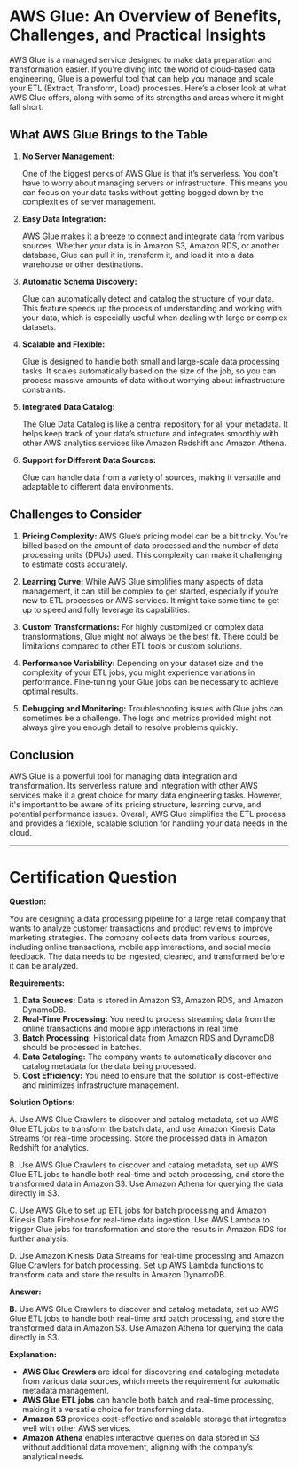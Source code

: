 # AWS Glue: An Overview of Benefits, Challenges, and Practical Insights

AWS Glue is a managed service designed to make data preparation and transformation easier. If you're diving into the world of cloud-based data engineering, Glue is a powerful tool that can help you manage and scale your ETL (Extract, Transform, Load) processes. Here’s a closer look at what AWS Glue offers, along with some of its strengths and areas where it might fall short.

## **What AWS Glue Brings to the Table**

1. **No Server Management:** 

    One of the biggest perks of AWS Glue is that it’s serverless. You don’t have to worry about managing servers or infrastructure. This means you can focus on your data tasks without getting bogged down by the complexities of server management.


2. **Easy Data Integration:**
    
    AWS Glue makes it a breeze to connect and integrate data from various sources. Whether your data is in Amazon S3, Amazon RDS, or another database, Glue can pull it in, transform it, and load it into a data warehouse or other destinations.


3. **Automatic Schema Discovery:**

    Glue can automatically detect and catalog the structure of your data. This feature speeds up the process of understanding and working with your data, which is especially useful when dealing with large or complex datasets.


4. **Scalable and Flexible:**

    Glue is designed to handle both small and large-scale data processing tasks. It scales automatically based on the size of the job, so you can process massive amounts of data without worrying about infrastructure constraints.


5. **Integrated Data Catalog:**

    The Glue Data Catalog is like a central repository for all your metadata. It helps keep track of your data’s structure and integrates smoothly with other AWS analytics services like Amazon Redshift and Amazon Athena.


6. **Support for Different Data Sources:**

    Glue can handle data from a variety of sources, making it versatile and adaptable to different data environments.


## **Challenges to Consider**

1. **Pricing Complexity:** AWS Glue’s pricing model can be a bit tricky. You’re billed based on the amount of data processed and the number of data processing units (DPUs) used. This complexity can make it challenging to estimate costs accurately.


2. **Learning Curve:** While AWS Glue simplifies many aspects of data management, it can still be complex to get started, especially if you’re new to ETL processes or AWS services. It might take some time to get up to speed and fully leverage its capabilities.


3. **Custom Transformations:** For highly customized or complex data transformations, Glue might not always be the best fit. There could be limitations compared to other ETL tools or custom solutions.


4. **Performance Variability:** Depending on your dataset size and the complexity of your ETL jobs, you might experience variations in performance. Fine-tuning your Glue jobs can be necessary to achieve optimal results.


5. **Debugging and Monitoring:** Troubleshooting issues with Glue jobs can sometimes be a challenge. The logs and metrics provided might not always give you enough detail to resolve problems quickly.

## **Conclusion**

AWS Glue is a powerful tool for managing data integration and transformation. Its serverless nature and integration with other AWS services make it a great choice for many data engineering tasks. However, it's important to be aware of its pricing structure, learning curve, and potential performance issues. Overall, AWS Glue simplifies the ETL process and provides a flexible, scalable solution for handling your data needs in the cloud.

---
# Certification Question

**Question:**

You are designing a data processing pipeline for a large retail company that wants to analyze customer transactions and product reviews to improve marketing strategies. The company collects data from various sources, including online transactions, mobile app interactions, and social media feedback. The data needs to be ingested, cleaned, and transformed before it can be analyzed.

**Requirements:**

1. **Data Sources:** Data is stored in Amazon S3, Amazon RDS, and Amazon DynamoDB.
2. **Real-Time Processing:** You need to process streaming data from the online transactions and mobile app interactions in real time.
3. **Batch Processing:** Historical data from Amazon RDS and DynamoDB should be processed in batches.
4. **Data Cataloging:** The company wants to automatically discover and catalog metadata for the data being processed.
5. **Cost Efficiency:** You need to ensure that the solution is cost-effective and minimizes infrastructure management.

**Solution Options:**

A. Use AWS Glue Crawlers to discover and catalog metadata, set up AWS Glue ETL jobs to transform the batch data, and use Amazon Kinesis Data Streams for real-time processing. Store the processed data in Amazon Redshift for analytics.

B. Use AWS Glue Crawlers to discover and catalog metadata, set up AWS Glue ETL jobs to handle both real-time and batch processing, and store the transformed data in Amazon S3. Use Amazon Athena for querying the data directly in S3.

C. Use AWS Glue to set up ETL jobs for batch processing and Amazon Kinesis Data Firehose for real-time data ingestion. Use AWS Lambda to trigger Glue jobs for transformation and store the results in Amazon RDS for further analysis.

D. Use Amazon Kinesis Data Streams for real-time processing and Amazon Glue Crawlers for batch processing. Set up AWS Lambda functions to transform data and store the results in Amazon DynamoDB.

**Answer:**

**B.** Use AWS Glue Crawlers to discover and catalog metadata, set up AWS Glue ETL jobs to handle both real-time and batch processing, and store the transformed data in Amazon S3. Use Amazon Athena for querying the data directly in S3.

**Explanation:**

- **AWS Glue Crawlers** are ideal for discovering and cataloging metadata from various data sources, which meets the requirement for automatic metadata management.
- **AWS Glue ETL jobs** can handle both batch and real-time processing, making it a versatile choice for transforming data.
- **Amazon S3** provides cost-effective and scalable storage that integrates well with other AWS services.
- **Amazon Athena** enables interactive queries on data stored in S3 without additional data movement, aligning with the company’s analytical needs.

